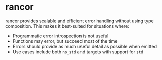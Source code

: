 # rancor

rancor provides scalable and efficient error handling without using type
composition. This makes it best-suited for situations where:

- Programmatic error introspection is not useful
- Functions may error, but succeed most of the time
- Errors should provide as much useful detail as possible when emitted
- Use cases include both `no_std` and targets with support for `std`
